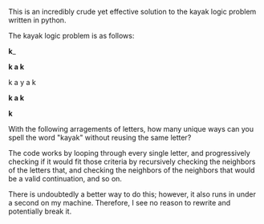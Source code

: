 This is an incredibly crude yet effective solution to the kayak logic problem written in python.

The kayak logic problem is as follows:


____k_____

__k a k__

k a y a k

__k a k__

____k____


With the following arragements of letters, how many unique ways can you spell the word "kayak" without reusing the same letter?

The code works by looping through every single letter, and progressively checking if it would fit those criteria by recursively checking the neighbors of the letters that, and checking the neighbors of the neighbors that would be a valid continuation, and so on.

There is undoubtedly a better way to do this; however, it also runs in under a second on my machine. Therefore, I see no reason to rewrite and potentially break it.